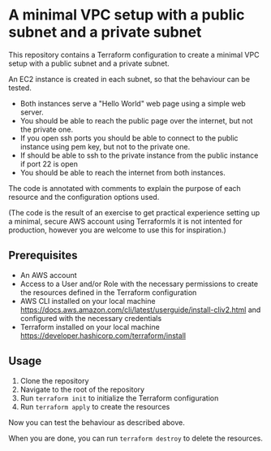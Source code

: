 # A minimal VPC setup with a public subnet and a private subnet

This repository contains a Terraform configuration to create a minimal VPC setup with a public subnet and a private subnet.

An EC2 instance is created in each subnet, so that the behaviour can be tested. 

- Both instances serve a "Hello World" web page using a simple web server.
- You should be able to reach the public page over the internet, but not the private one.
- If you open ssh ports you should be able to connect to the public instance using pem key, but not to the private one.
- If should be able to ssh to the private instance from the public instance if port 22 is open
- You should be able to reach the internet from both instances.

The code is annotated with comments to explain the purpose of each resource and the configuration options used.

(The code is the result of an exercise to get practical experience setting up a minimal, secure AWS account using 
TerraformIs it is not intented for production, however you are welcome to use this for inspiration.)

## Prerequisites

- An AWS account 
- Access to a User and/or Role with the necessary permissions to create the resources defined in the Terraform configuration
- AWS CLI installed on your local machine https://docs.aws.amazon.com/cli/latest/userguide/install-cliv2.html and configured with the necessary credentials
- Terraform installed on your local machine https://developer.hashicorp.com/terraform/install

## Usage

1. Clone the repository
2. Navigate to the root of the repository
3. Run `terraform init` to initialize the Terraform configuration
4. Run `terraform apply` to create the resources

Now you can test the behaviour as described above.

When you are done, you can run `terraform destroy` to delete the resources.
